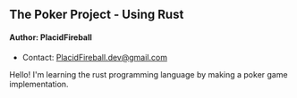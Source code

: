 ## The Poker Project - Using Rust
#### Author: PlacidFireball
  * Contact: PlacidFireball.dev@gmail.com
  
Hello! I'm learning the rust programming language by making a poker game implementation.
